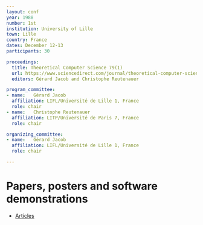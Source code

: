 ```yaml
---
layout: conf
year: 1988
number: 1st
institution: University of Lille
town: Lille
country: France
dates: December 12-13
participants: 30

proceedings:
  title: Theoretical Computer Science 79(1)
  url: https://www.sciencedirect.com/journal/theoretical-computer-science/vol/79/issue/1
  editors: Gérard Jacob and Christophe Reutenauer

program_committee:
- name:   Gérard Jacob
  affiliation: LIFL/Université de Lille 1, France
  role: chair
- name:   Christophe Reutenauer
  affiliation: LITP/Université de Paris 7, France
  role: chair

organizing_committee:
- name:   Gérard Jacob
  affiliation: LIFL/Université de Lille 1, France
  role: chair

---
```

# Papers, posters and software demonstrations

- [Articles](https://fpsac-archive.github.io/FPSAC88/articles.html)
